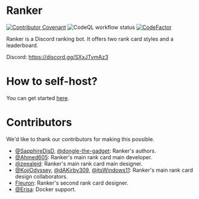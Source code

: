 # Ranker
[![Contributor Covenant](https://img.shields.io/badge/Contributor%20Covenant-2.1-4baaaa.svg)](CODE_OF_CONDUCT.md)
![CodeQL workflow status](https://github.com/Ranker-Team/Ranker/actions/workflows/codeql-analysis.yml/badge.svg)
[![CodeFactor](https://www.codefactor.io/repository/github/ranker-team/ranker/badge)](https://www.codefactor.io/repository/github/ranker-team/ranker)

Ranker is a Discord ranking bot. It offers two rank card styles and a leaderboard.

Discord: https://discord.gg/SXxJTvmAz3

# How to self-host?
You can get started [here](./docs/get-started/ddev.md).

# Contributors
We'd like to thank our contributors for making this possible. 
- [@SapphireDisD](https://github.com/SapphireDisD), [@dongle-the-gadget](https://github.com/dongle-the-gadget): Ranker's authors.
- [@Ahmed605](https://github.com/Ahmed605): Ranker's main rank card main developer.
- [@zeealeid](https://github.com/zeealeid): Ranker's main rank card main designer.
- [@KojiOdyssey](https://github.com/KojiOdyssey), [@dAKirby309](https://github.com/dAKirby309), [@itsWindows11](https://github.com/itsWindows11): Ranker's main rank card design collaborators.
- [Fleuron](https://discord.com/users/188482204601548800): Ranker's second rank card designer.
- [@Erisa](https://github.com/Erisa): Docker support.

